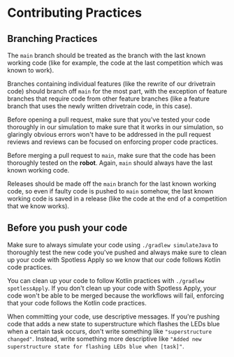 # Contributing Practices
## Branching Practices
The `main` branch should be treated as the branch with the last known working code (like for example, the code at the last competition which was known to work). 

Branches containing individual features (like the rewrite of our drivetrain code) should branch off `main` for the most part, with the exception of feature branches that require code from other feature branches (like a feature branch that uses the newly written drivetrain code, in this case).

Before opening a pull request, make sure that you've tested your code thoroughly in our simulation to make sure that it works in our simulation, so glaringly obvious errors won't have to be addressed in the pull request reviews and reviews can be focused on enforcing proper code practices.

Before merging a pull request to `main`, make sure that the code has been thoroughly tested on the **robot**. Again, `main` should always have the last known working code.

Releases should be made off the `main` branch for the last known working code, so even if faulty code is pushed to `main` somehow, the last known working code is saved in a release (like the code at the end of a competition that we know works).

## Before you push your code
Make sure to always simulate your code using `./gradlew simulateJava` to thoroughly test the new code you've pushed and always make sure to clean up your code with Spotless Apply so we know that our code follows Kotlin code practices.

You can clean up your code to follow Kotlin practices with `./gradlew spotlessApply`. If you don't clean up your code with Spotless Apply, your code won't be able to be merged because the workflows will fail, enforcing that your code follows the Kotlin code practices.

When committing your code, use descriptive messages. If you're pushing code that adds a new state to superstructure which flashes the LEDs blue when a certain task occurs, don't write something like `"superstructure changed"`. Instead, write something more descriptive like `"Added new superstructure state for flashing LEDs blue when [task]"`.

